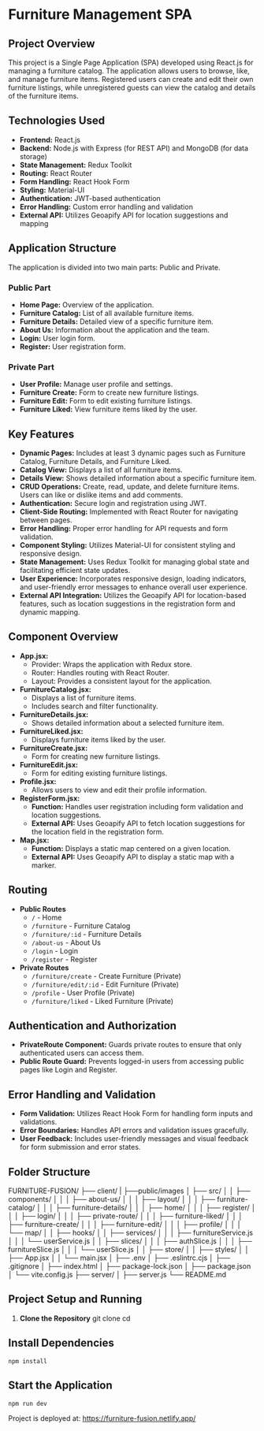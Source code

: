 # Furniture Management SPA

## Project Overview
This project is a Single Page Application (SPA) developed using React.js for managing a furniture catalog. The application allows users to browse, like, and manage furniture items. Registered users can create and edit their own furniture listings, while unregistered guests can view the catalog and details of the furniture items.

## Technologies Used
- **Frontend:** React.js
- **Backend:** Node.js with Express (for REST API) and MongoDB (for data storage)
- **State Management:** Redux Toolkit
- **Routing:** React Router
- **Form Handling:** React Hook Form
- **Styling:** Material-UI
- **Authentication:** JWT-based authentication
- **Error Handling:** Custom error handling and validation
- **External API:** Utilizes Geoapify API for location suggestions and mapping

## Application Structure
The application is divided into two main parts: Public and Private.

### Public Part
- **Home Page:** Overview of the application.
- **Furniture Catalog:** List of all available furniture items.
- **Furniture Details:** Detailed view of a specific furniture item.
- **About Us:** Information about the application and the team.
- **Login:** User login form.
- **Register:** User registration form.

### Private Part
- **User Profile:** Manage user profile and settings.
- **Furniture Create:** Form to create new furniture listings.
- **Furniture Edit:** Form to edit existing furniture listings.
- **Furniture Liked:** View furniture items liked by the user.

## Key Features
- **Dynamic Pages:** Includes at least 3 dynamic pages such as Furniture Catalog, Furniture Details, and Furniture Liked.
- **Catalog View:** Displays a list of all furniture items.
- **Details View:** Shows detailed information about a specific furniture item.
- **CRUD Operations:** Create, read, update, and delete furniture items. Users can like or dislike items and add comments.
- **Authentication:** Secure login and registration using JWT.
- **Client-Side Routing:** Implemented with React Router for navigating between pages.
- **Error Handling:** Proper error handling for API requests and form validation.
- **Component Styling:** Utilizes Material-UI for consistent styling and responsive design.
- **State Management:** Uses Redux Toolkit for managing global state and facilitating efficient state updates.
- **User Experience:** Incorporates responsive design, loading indicators, and user-friendly error messages to enhance overall user experience.
- **External API Integration:** Utilizes the Geoapify API for location-based features, such as location suggestions in the registration form and dynamic mapping.

## Component Overview
- **App.jsx:** 
  - Provider: Wraps the application with Redux store.
  - Router: Handles routing with React Router.
  - Layout: Provides a consistent layout for the application.
- **FurnitureCatalog.jsx:** 
  - Displays a list of furniture items.
  - Includes search and filter functionality.
- **FurnitureDetails.jsx:** 
  - Shows detailed information about a selected furniture item.
- **FurnitureLiked.jsx:** 
  - Displays furniture items liked by the user.
- **FurnitureCreate.jsx:** 
  - Form for creating new furniture listings.
- **FurnitureEdit.jsx:** 
  - Form for editing existing furniture listings.
- **Profile.jsx:** 
  - Allows users to view and edit their profile information.
- **RegisterForm.jsx:**
  - **Function:** Handles user registration including form validation and location suggestions.
  - **External API:** Uses Geoapify API to fetch location suggestions for the location field in the registration form.
- **Map.jsx:**
  - **Function:** Displays a static map centered on a given location.
  - **External API:** Uses Geoapify API to display a static map with a marker.

## Routing
- **Public Routes**
  - `/` - Home
  - `/furniture` - Furniture Catalog
  - `/furniture/:id` - Furniture Details
  - `/about-us` - About Us
  - `/login` - Login
  - `/register` - Register
- **Private Routes**
  - `/furniture/create` - Create Furniture (Private)
  - `/furniture/edit/:id` - Edit Furniture (Private)
  - `/profile` - User Profile (Private)
  - `/furniture/liked` - Liked Furniture (Private)

## Authentication and Authorization
- **PrivateRoute Component:** Guards private routes to ensure that only authenticated users can access them.
- **Public Route Guard:** Prevents logged-in users from accessing public pages like Login and Register.

## Error Handling and Validation
- **Form Validation:** Utilizes React Hook Form for handling form inputs and validations.
- **Error Boundaries:** Handles API errors and validation issues gracefully.
- **User Feedback:** Includes user-friendly messages and visual feedback for form submission and error states.

## Folder Structure
FURNITURE-FUSION/
├── client/
| ├──public/images
│ ├── src/
│ │ ├── components/
│ │ │ ├── about-us/
│ │ │ ├── layout/
│ │ │ ├── furniture-catalog/
│ │ │ ├── furniture-details/
│ │ │ ├── home/
│ │ │ ├── register/
│ │ │ ├── login/
│ │ │ ├── private-route/
│ │ │ ├── furniture-liked/
│ │ │ ├── furniture-create/
│ │ │ ├── furniture-edit/
│ │ │ ├── profile/
│ │ │ └── map/
│ │ ├── hooks/
│ │ ├── services/
│ │ │ ├── furnitureService.js
│ │ │ └── userService.js
│ │ ├── slices/
│ │ │ ├── authSlice.js
│ │ │ ├── furnitureSlice.js
│ │ │ └── userSlice.js
│ │ ├── store/
│ │ ├── styles/
│ │ ├── App.jsx
│ │ └── main.jsx
│ ├── .env
│ ├── .eslintrc.cjs
│ ├── .gitignore
│ ├── index.html
│ ├── package-lock.json
│ ├── package.json
│ └── vite.config.js
├── server/
│ ├── server.js
└── README.md
## Project Setup and Running
1. **Clone the Repository**
   git clone <repository-url>
   cd <project-directory>
## Install Dependencies
`npm install`

## Start the Application
`npm run dev`


Project is deployed at: https://furniture-fusion.netlify.app/